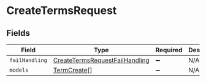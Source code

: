 # CreateTermsRequest


## Fields

| Field                                                                                   | Type                                                                                    | Required                                                                                | Description                                                                             |
| --------------------------------------------------------------------------------------- | --------------------------------------------------------------------------------------- | --------------------------------------------------------------------------------------- | --------------------------------------------------------------------------------------- |
| `failHandling`                                                                          | [CreateTermsRequestFailHandling](../../models/shared/createtermsrequestfailhandling.md) | :heavy_minus_sign:                                                                      | N/A                                                                                     |
| `models`                                                                                | [TermCreate](../../models/shared/termcreate.md)[]                                       | :heavy_minus_sign:                                                                      | N/A                                                                                     |